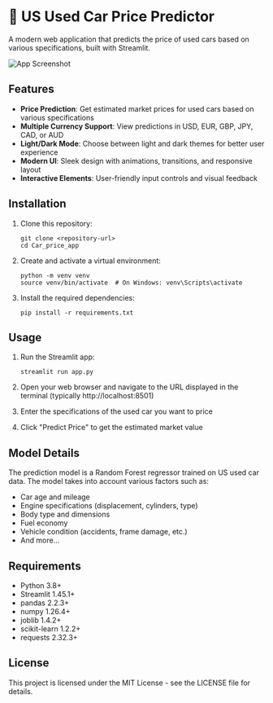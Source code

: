 # 🚗 US Used Car Price Predictor

A modern web application that predicts the price of used cars based on various specifications, built with Streamlit.

![App Screenshot](https://images.unsplash.com/photo-1492144534655-ae79c964c9d7?q=80&w=400&auto=format&fit=crop&ixlib=rb-4.0.3)

## Features

- **Price Prediction**: Get estimated market prices for used cars based on various specifications
- **Multiple Currency Support**: View predictions in USD, EUR, GBP, JPY, CAD, or AUD
- **Light/Dark Mode**: Choose between light and dark themes for better user experience
- **Modern UI**: Sleek design with animations, transitions, and responsive layout
- **Interactive Elements**: User-friendly input controls and visual feedback

## Installation

1. Clone this repository:
   ```
   git clone <repository-url>
   cd Car_price_app
   ```

2. Create and activate a virtual environment:
   ```
   python -m venv venv
   source venv/bin/activate  # On Windows: venv\Scripts\activate
   ```

3. Install the required dependencies:
   ```
   pip install -r requirements.txt
   ```

## Usage

1. Run the Streamlit app:
   ```
   streamlit run app.py
   ```

2. Open your web browser and navigate to the URL displayed in the terminal (typically http://localhost:8501)

3. Enter the specifications of the used car you want to price

4. Click "Predict Price" to get the estimated market value

## Model Details

The prediction model is a Random Forest regressor trained on US used car data. The model takes into account various factors such as:

- Car age and mileage
- Engine specifications (displacement, cylinders, type)
- Body type and dimensions
- Fuel economy
- Vehicle condition (accidents, frame damage, etc.)
- And more...

## Requirements

- Python 3.8+
- Streamlit 1.45.1+
- pandas 2.2.3+
- numpy 1.26.4+
- joblib 1.4.2+
- scikit-learn 1.2.2+
- requests 2.32.3+

## License

This project is licensed under the MIT License - see the LICENSE file for details. 